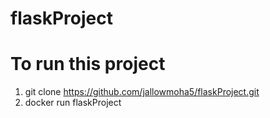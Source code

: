 # flaskProject
# To run this project
1) git clone https://github.com/jallowmoha5/flaskProject.git
2) docker run flaskProject
